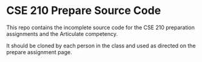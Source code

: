 # CSE 210 Prepare Source Code
This repo contains the incomplete source code for the CSE 210 preparation 
assignments and the Articulate competency.

It should be cloned by each person in the class and used as directed on the 
prepare assignment page.